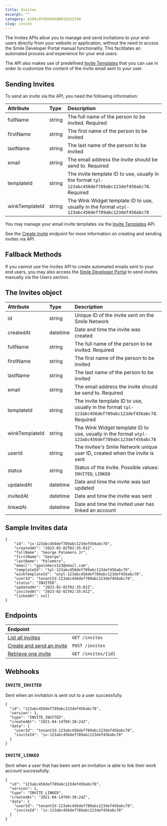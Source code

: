 ```yaml
---
title: Invites
excerpt: ""
category: 6294c0fd9494580032b22740
slug: invite
---
```


The Invites APIs allow you to manage and send invitations to your end-users directly from your website or application, without the need to access the Smile Developer Portal manual functionality. This facilitates an automated process and experience for your end users.

The API also makes use of predefined [Invite Templates](/reference/invite-templates) that you can use in order to customize the content of the invite email sent to your user.

## Sending Invites

To send an invite via the API, you need the following information:

| Attribute  | Type   | Description |
| :--------- | :----- | :------- |
| fullName | string | The full name of the person to be invited. Required |
| firstName | string | The first name of the person to be invited |
| lastName | string | The last name of the person to be invited |
| email | string | The email address the invite should be send to. Required |
| templateId | string | The invite template ID to use, usually in the format `tpl-123abc456def789abc123def456abc78`. Required |
| winkTemplateId | string | The Wink Widget template ID to use, usually in the format `wtpl-123abc456def789abc123def456abc78` |

You may manage your email invite templates via the [Invite Templates](/reference/invite-templates) API.

See the [Create Invite](/reference/create-invite) endpoint for more information on creating and sending invites via API.

## Fallback Methods

If you cannot use the Invites API to create automated emails sent to your end users, you may also access the [Smile Developer Portal](https://portal.getsmileapi.com/) to send invites manually via the Users section.

## The Invites object

| Attribute  | Type   | Description |
| :--------- | :----- | :------- |
| id | string | Unique ID of the invite sent on the Smile Network |
| createdAt | datetime | Date and time the invite was created |
| fullName | string | The full name of the person to be invited. Required |
| firstName | string | The first name of the person to be invited |
| lastName | string | The last name of the person to be invited |
| email | string | The email address the invite should be send to. Required |
| templateId | string | The invite template ID to use, usually in the format `tpl-123abc456def789abc123def456abc78`. Required |
| winkTemplateId | string | The Wink Widget template ID to use, usually in the format `wtpl-123abc456def789abc123def456abc78` |
| userId | string | The invitee's Smile Network unique user ID, created when the invite is sent |
| status | string | Status of the invite. Possible values: `INVITED`, `LINKED` |
| updatedAt | datetime | Date and time the invite was last updated |
| invitedAt | datetime | Date and time the invite was sent |
| linkedAt | datetime | Date and time the invited user has linked an account |

## Sample Invites data

```
{
    "id": "iv-123abc456def789abc123def456abc78",
    "createdAt": "2023-02-02T02:35:01Z",
    "fullName": "George Palomero Jr",
    "firstName": "George",
    "lastName": "Palomero",
    "email": "gpalomero123@email.com",
    "templateId": "tpl-123abc456def789abc123def456abc78",
    "winkTemplateId": "wtpl-123abc456def789abc123def456abc78",
    "userId": "tenantId-123abc456def789abc123def456abc78",
    "status": "INVITED",
    "updatedAt": "2023-02-02T02:35:01Z",
    "invitedAt": "2023-02-02T02:35:01Z",
    "linkedAt": null
}
```

## Endpoints

| Endpoint | |
| :------- | :---- |
| [List all inviites](/reference/list-invites) | `GET /invites` |
| [Create and send an invite](/reference/create-invite) | `POST /invites` |
| [Retrieve one invite](/reference/get-invite) | `GET /invites/{id}` |

## Webhooks

### `INVITE_INVITED`

Sent when an invitation is sent out to a user successfully.

```
{
  "id": "123abc456def789abc123def456abc78",
  "version": 1,
  "type": "INVITE_INVITED",
  "createdAt": "2021-04-14T09:30:24Z",
  "data": {
    "userId": "tenantId-123abc456def789abc123def456abc78",
    "inviteId": "iv-123abc456def789abc123def456abc78"
  }
}
```

### `INVITE_LINKED`

Sent when a user that has been sent an invitation is able to link their work account successfully.

```
{
  "id": "123abc456def789abc123def456abc78",
  "version": 1,
  "type": "INVITE_LINKED",
  "createdAt": "2021-04-14T09:30:24Z",
  "data": {
    "userId": "tenantId-123abc456def789abc123def456abc78",
    "inviteId": "iv-123abc456def789abc123def456abc78"
  }
}
```
